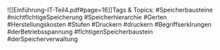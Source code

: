 
![[Einführung-IT-Teil4.pdf#page=16]]Tags & Topics:
   #Speicherbausteine
   #nichtflchtigeSpeicherung
   #Speicherhierarchie
   #Gerten
   #Herstellungskosten
   #Stufen
   #Druckern
   #druckern
   #Begriffserklrungen
   #derBetriebsspannung
   #flchtigenSpeicherbaustein
   #derSpeicherverwaltung
